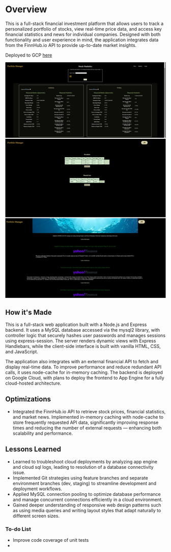# Overview
This is a full-stack financial investment platform that allows users to track a personalized portfolio of stocks, view real-time price data, and access key financial statistics and news for individual companies. Designed with both functionality and user experience in mind, the application integrates data from the FinnHub.io API to provide up-to-date market insights.  

Deployed to GCP [here](https://wise-shell-458721-j1.uw.r.appspot.com/)

![Statistics Page](https://github.com/justinrous/stock-portfolio/blob/main/public/images/portfolio_manager.JPG)
![Portfolio Page](https://github.com/justinrous/stock-portfolio/blob/main/public/images/portfolio_manager1.JPG)
![Company News](https://github.com/justinrous/stock-portfolio/blob/main/public/images/portfolio_manager2.JPG)


## How it's Made
This is a full-stack web application built with a Node.js and Express backend. It uses a MySQL database accessed via the mysql2 library, with controller logic that securely hashes user passwords and manages sessions using express-session. The server renders dynamic views with Express Handlebars, while the client-side interface is built with vanilla HTML, CSS, and JavaScript.  

The application also integrates with an external financial API to fetch and display real-time data. To improve performance and reduce redundant API calls, it uses node-cache for in-memory caching. The backend is deployed on Google Cloud, with plans to deploy the frontend to App Engine for a fully cloud-hosted architecture.  

## Optimizations
- Integrated the FinnHub.io API to retrieve stock prices, financial statistics, and market news. Implemented in-memory caching with node-cache to store frequently requested API data, significantly improving response times and reducing the number of external requests — enhancing both scalability and performance.


## Lessons Learned 
- Learned to troubleshoot cloud deployments by analyzing app engine and cloud sql logs, leading to resolution of a database connectivity issue. 
- Implemented Git strategies using feature branches and separate environment branches (dev, staging) to streamline development and deployment workflows. 
- Applied MySQL connection pooling to optimize database performance and manage concurrent connections efficiently in a cloud environment.
- Gained deeper understanding of responsive web design patterns such as using media queries and writing layout styles that adapt naturally to different screen sizes. 
  

### To-do List
- Improve code coverage of unit tests 
- 
  

